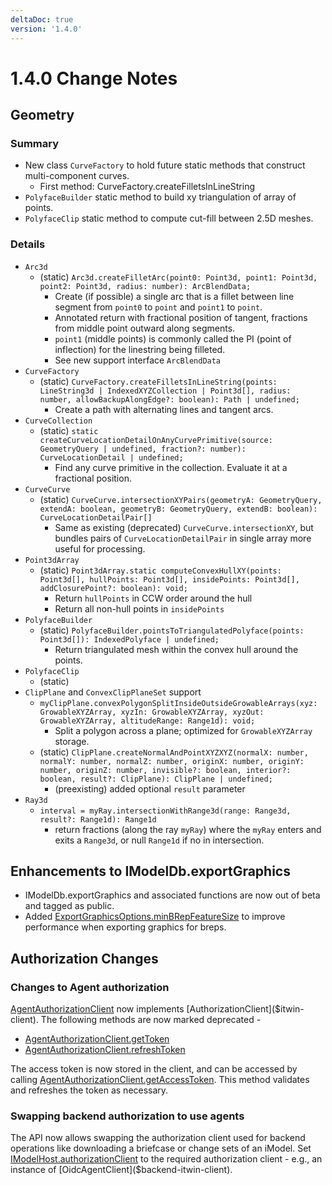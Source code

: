 ```yaml
---
deltaDoc: true
version: '1.4.0'
---
```

# 1.4.0 Change Notes

## Geometry

### Summary
  * New class `CurveFactory` to hold future static methods that construct multi-component curves.
     * First method: CurveFactory.createFilletsInLineString
  * `PolyfaceBuilder` static method to build xy triangulation of array of points.
  * `PolyfaceClip` static method to compute cut-fill between 2.5D meshes.
### Details
  * `Arc3d`
    * (static) `Arc3d.createFilletArc(point0: Point3d, point1: Point3d, point2: Point3d, radius: number): ArcBlendData;`
      * Create (if possible) a single arc that is a fillet between line segment from `point0` to `point` and `point1` to `point`.
      * Annotated return with fractional position of tangent, fractions from middle point outward along segments.
      * `point1` (middle points) is commonly called the PI (point of inflection) for the linestring being filleted.
      * See new support interface `ArcBlendData`
  * `CurveFactory`
    * (static) `CurveFactory.createFilletsInLineString(points: LineString3d | IndexedXYZCollection | Point3d[], radius: number, allowBackupAlongEdge?: boolean): Path | undefined;`
      * Create a path with alternating lines and tangent arcs.
  * `CurveCollection`
    * (static) `static createCurveLocationDetailOnAnyCurvePrimitive(source: GeometryQuery | undefined, fraction?: number): CurveLocationDetail | undefined;`
      * Find any curve primitive in the collection.  Evaluate it at a fractional position.
  * `CurveCurve`
    * (static) `CurveCurve.intersectionXYPairs(geometryA: GeometryQuery, extendA: boolean, geometryB: GeometryQuery, extendB: boolean): CurveLocationDetailPair[]`
      * Same as existing (deprecated) `CurveCurve.intersectionXY`, but bundles pairs of `CurveLocationDetailPair` in single array more useful for processing.
  * `Point3dArray`
    * (static) `Point3dArray.static computeConvexHullXY(points: Point3d[], hullPoints: Point3d[], insidePoints: Point3d[], addClosurePoint?: boolean): void;`
      * Return `hullPoints` in CCW order around the hull
      * Return all non-hull points in `insidePoints`
  * `PolyfaceBuilder`
    * (static) `PolyfaceBuilder.pointsToTriangulatedPolyface(points: Point3d[]): IndexedPolyface | undefined;`
      * Return triangulated mesh within the convex hull around the points.
  * `PolyfaceClip`
    * (static)
  * `ClipPlane` and `ConvexClipPlaneSet` support
    * `myClipPlane.convexPolygonSplitInsideOutsideGrowableArrays(xyz: GrowableXYZArray, xyzIn: GrowableXYZArray, xyzOut: GrowableXYZArray, altitudeRange: Range1d): void;`
       * Split a polygon across a plane; optimized for `GrowableXYZArray` storage.
    * (static) `ClipPlane.createNormalAndPointXYZXYZ(normalX: number, normalY: number, normalZ: number, originX: number, originY: number, originZ: number, invisible?: boolean, interior?: boolean, result?: ClipPlane): ClipPlane | undefined;`
       * (preexisting) added optional `result` parameter
  * `Ray3d`
    * `interval = myRay.intersectionWithRange3d(range: Range3d, result?: Range1d): Range1d`
      * return fractions (along the ray `myRay`) where the `myRay` enters and exits a `Range3d`, or null `Range1d` if no in intersection.

## Enhancements to IModelDb.exportGraphics

  * IModelDb.exportGraphics and associated functions are now out of beta and tagged as public.
  * Added [ExportGraphicsOptions.minBRepFeatureSize]($backend) to improve performance when exporting graphics for breps.

## Authorization Changes

### Changes to Agent authorization

[AgentAuthorizationClient]($backend-itwin-client) now implements [AuthorizationClient]($itwin-client). The following methods are now marked deprecated -
* [AgentAuthorizationClient.getToken]($backend-itwin-client)
* [AgentAuthorizationClient.refreshToken]($backend-itwin-client)

The access token is now stored in the client, and can be accessed by calling [AgentAuthorizationClient.getAccessToken]($backend-itwin-client). This method
validates and refreshes the token as necessary.

### Swapping backend authorization to use agents

The API now allows swapping the authorization client used for backend operations like downloading a briefcase or change sets of an iModel.
Set [IModelHost.authorizationClient]($backend) to the required authorization client - e.g., an instance of [OidcAgentClient]($backend-itwin-client).

